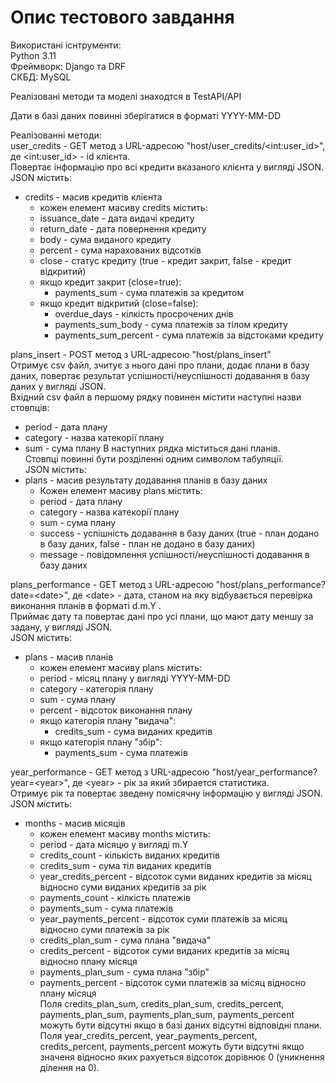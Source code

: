 # Опис тестового завдання

Використані існтрументи:<br> 
Python 3.11<br> 
Фреймворк: Django та DRF<br> 
СКБД: MySQL<br> 


Реалізовані методи та моделі знаходтся в TestAPI/API<br> 

Дати в базі даних повинні зберігатися в форматі YYYY-MM-DD<br> 

Реалізованні методи:<br> 
user_credits - GET метод з URL-адресою "host/user_credits/\<int:user_id\>", де \<int:user_id\> - id клієнта.<br>
Повертає інформацію про всі кредити вказаного клієнта у вигляді JSON.<br>
JSON містить:
- credits - масив кредитів клієнта
	- кожен елемент масиву credits містить:
	- issuance_date - дата видачі кредиту
	- return_date - дата повернення кредиту
	- body - сума виданого кредиту
	- percent - сума нарахованих відсотків
	- close - статус кредиту (true - кредит закрит, false - кредит відкритий)
	- якщо кредит закрит (close=true):
		- payments_sum - сума платежів за кредитом
	- якщо кредит відкритий (close=false):
		- overdue_days - кілкість просрочених днів
		- payments_sum_body - сума платежів за тілом кредиту
		- payments_sum_percent - сума платежів за відстоками кредиту


plans_insert - POST метод з URL-адресою "host/plans_insert"<br>
Отримує csv файл, зчитує з нього дані про плани, додає плани в базу даних, повертає результат успішності/неуспішності додавання в базу даних у вигляді JSON.<br>
Вхідний csv файл в першому рядку повинен містити наступні назви стовпців:
- period - дата плану
- category - назва катекорії плану
- sum - сума плану
В наступних рядка міститься дані планів.<br>
Cтовпці повинні бути розділенні одним символом табуляції.<br>
JSON містить:
- plans - масив результату додавання планів в базу даних
	- Кожен елемент масиву plans містить:
	- period - дата плану
	- category - назва катекорії плану
	- sum - сума плану
	- success - успішність додавання в базу даних (true - план додано в базу даних, false - план не додано в базу даних)
	- message - повідомлення успішності/неуспішності додавання в базу даних


plans_performance - GET метод з URL-адресою "host/plans_performance?date=\<date\>", де \<date\> -  дата, станом на яку відбувається перевірка виконання планів в форматі d.m.Y .<br>
Приймає дату та повертає дані про усі плани, що мают дату меншу за задану, у вигляді JSON.<br>
JSON містить:
- plans - масив планів
	- кожен елемент масиву plans містить:
	- period - місяц плану у вигляді YYYY-MM-DD
	- category - категорія плану
	- sum - сума плану
	- percent - відсоток виконання плану
	- якщо категорія плану "видача":
		- credits_sum - сума виданих кредитів
	- якщо категорія плану "збір":
		- payments_sum - сума платежів


year_performance - GET метод з URL-адресою "host/year_performance?year=\<year\>", де \<year\> - рік за який збирается статистика.<br>
Отримує рік та повертає зведену помісячну інформацію у вигляді JSON.<br>
JSON містить:
- months - масив місяців
	- кожен елемент масиву months містить:
	- period - дата місяцю у вигляді m.Y
	- credits_count - кількість виданих кредитів
	- credits_sum - сума тіл виданих кредитів
	- year_credits_percent - відсоток суми виданих кредитів за місяц відносно суми виданих кредитів за рік
	- payments_count - кілкість платежів
	- payments_sum - сума платежів
	- year_payments_percent - відсоток суми платежів за місяц відносно суми платежів за рік
	- credits_plan_sum - сума плана "видача"
	- credits_percent - відсоток суми виданих кредитів за місяц відносно плану місяця
	- payments_plan_sum - сума плана "збір"
	- payments_percent - відсоток суми платежів за місяц відносно плану місяця<br>
Поля credits_plan_sum, credits_plan_sum, credits_percent, payments_plan_sum, payments_plan_sum, payments_percent можуть бути відсутні якщо в базі даних відсутні відповідні плани.<br>
Поля year_credits_percent, year_payments_percent, credits_percent, payments_percent можуть бути відсутні якщо значеня відносно яких рахуеться відсоток дорівнює 0 (уникнення ділення на 0).	<br>